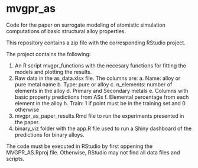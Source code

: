 # mvgpr_as
Code for the paper on surrogate modeling of atomistic simulation computations of basic structural alloy properties.

This repository contains a zip file with the corresponding RStudio project.

The project contains the following:

1. An R script mvgpr_functions with the necesary functions for fitting the models and plotting the results.
2. Raw data in the as_data.xlsx file. The columns are:
     a. Name: alloy or pure metal name
     b. Type: pure or alloy
     c. n_elements: number of elements in the alloy
     d. Primary and Secondary metals
     e. Columns with basic property predictions from ASs
     f. Elemental percentage from each element in the alloy
     h. Train: 1 if point must be in the training set and 0 otherwise
4. mvgpr_as_paper_results.Rmd file to run the experiments presented in the paper.
5. binary_viz folder with the app.R file used to run a Shiny dashboard of the predictions for binary alloys.

The code must be executed in RStudio by first oppening the MVGPR_AS.Rproj file. Otherwise, RStudio may not find all data files and scripts.
